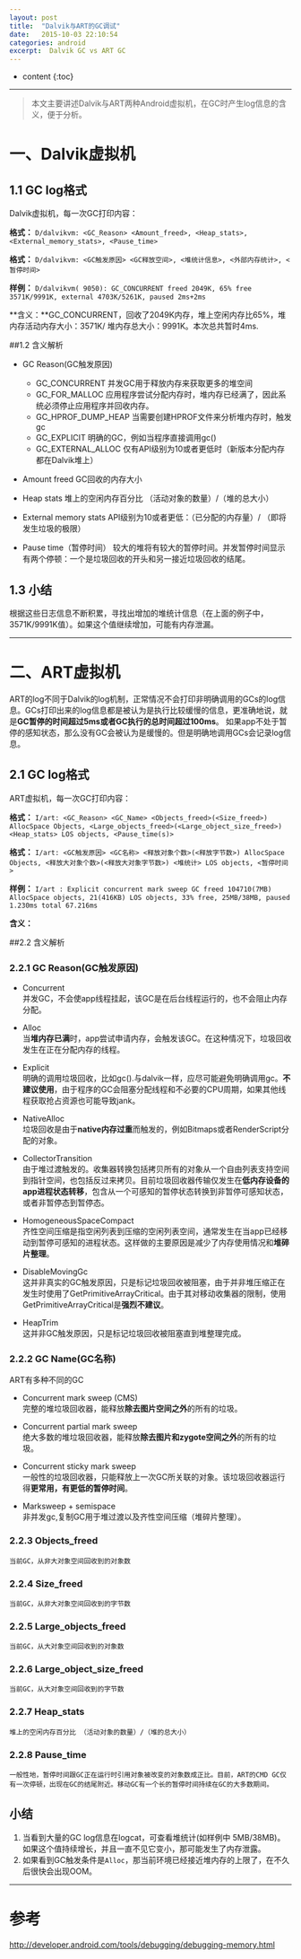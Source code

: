 ```yaml
---
layout: post
title:  "Dalvik与ART的GC调试"
date:   2015-10-03 22:10:54
categories: android
excerpt:  Dalvik GC vs ART GC
---
```


* content
{:toc}


---
> 本文主要讲述Dalvik与ART两种Android虚拟机，在GC时产生log信息的含义，便于分析。

# 一、Dalvik虚拟机

## 1.1 GC log格式
Dalvik虚拟机，每一次GC打印内容：

**格式：**  `D/dalvikvm: <GC_Reason> <Amount_freed>, <Heap_stats>, <External_memory_stats>, <Pause_time>`

**格式：**  `D/dalvikvm: <GC触发原因> <GC释放空间>, <堆统计信息>, <外部内存统计>, <暂停时间>`

**样例：** `D/dalvikvm( 9050): GC_CONCURRENT freed 2049K, 65% free 3571K/9991K, external 4703K/5261K, paused 2ms+2ms`  

**含义：**GC_CONCURRENT，回收了2049K内存，堆上空闲内存比65%，堆内存活动内存大小：3571K/ 堆内存总大小：9991K。本次总共暂时4ms.

##1.2 含义解析

- GC Reason(GC触发原因)
	- GC_CONCURRENT
	并发GC用于释放内存来获取更多的堆空间
	- GC_FOR_MALLOC
	应用程序尝试分配内存时，堆内存已经满了，因此系统必须停止应用程序并回收内存。
	- GC_HPROF_DUMP_HEAP
	当需要创建HPROF文件来分析堆内存时，触发gc 
	- GC_EXPLICIT
	明确的GC，例如当程序直接调用gc()
	- GC_EXTERNAL_ALLOC
	仅有API级别为10或者更低时（新版本分配内存都在Dalvik堆上）  
  
  
- Amount freed
GC回收的内存大小

- Heap stats
堆上的空闲内存百分比 （活动对象的数量）/（堆的总大小）

- External memory stats
API级别为10或者更低：（已分配的内存量）/ （即将发生垃圾的极限）

- Pause time（暂停时间）
较大的堆将有较大的暂停时间。并发暂停时间显示有两个停顿：一个是垃圾回收的开头和另一接近垃圾回收的结尾。

## 1.3 小结
根据这些日志信息不断积累，寻找出增加的堆统计信息（在上面的例子中，3571K/9991K值）。如果这个值继续增加，可能有内存泄漏。

----------


# 二、ART虚拟机

ART的log不同于Dalvik的log机制，正常情况不会打印非明确调用的GCs的log信息。GCs打印出来的log信息都是被认为是执行比较缓慢的信息，更准确地说，就是**GC暂停的时间超过5ms或者GC执行的总时间超过100ms**。
如果app不处于暂停的感知状态，那么没有GC会被认为是缓慢的。但是明确地调用GCs会记录log信息。

## 2.1 GC log格式
 
ART虚拟机，每一次GC打印内容：  

**格式：** `I/art: <GC_Reason> <GC_Name> <Objects_freed>(<Size_freed>) AllocSpace Objects, <Large_objects_freed>(<Large_object_size_freed>) <Heap_stats> LOS objects, <Pause_time(s)>`

**格式：** `I/art: <GC触发原因> <GC名称> <释放对象个数>(<释放字节数>) AllocSpace Objects, <释放大对象个数>(<释放大对象字节数>) <堆统计> LOS objects, <暂停时间>`

**样例：** `I/art : Explicit concurrent mark sweep GC freed 104710(7MB) AllocSpace objects, 21(416KB) LOS objects, 33% free, 25MB/38MB, paused 1.230ms total 67.216ms`

**含义：**

##2.2 含义解析

### 2.2.1 GC Reason(GC触发原因)

- Concurrent   
     并发GC，不会使app线程挂起，该GC是在后台线程运行的，也不会阻止内存分配。  
  
- Alloc   
	当**堆内存已满**时，app尝试申请内存，会触发该GC。在这种情况下，垃圾回收发生在正在分配内存的线程。  
  
- Explicit  
	明确的调用垃圾回收，比如gc().与dalvik一样，应尽可能避免明确调用gc。**不建议使用**，由于程序的GC会阻塞分配线程和不必要的CPU周期，如果其他线程获取抢占资源也可能导致jank。 
  
- NativeAlloc  
	垃圾回收是由于**native内存过重**而触发的，例如Bitmaps或者RenderScript分配的对象。   

- CollectorTransition  
	由于堆过渡触发的。收集器转换包括拷贝所有的对象从一个自由列表支持空间到指针空间，也包括反过来拷贝。目前垃圾回收器传输仅发生在**低内存设备的app进程状态转移**，包含从一个可感知的暂停状态转换到非暂停可感知状态，或者非暂停态到暂停态。

- HomogeneousSpaceCompact  
	齐性空间压缩是指空闲列表到压缩的空闲列表空间，通常发生在当app已经移动到暂停可感知的进程状态。这样做的主要原因是减少了内存使用情况和**堆碎片整理**。

- DisableMovingGc  
	这并非真实的GC触发原因，只是标记垃圾回收被阻塞，由于并非堆压缩正在发生时使用了GetPrimitiveArrayCritical。由于其对移动收集器的限制，使用GetPrimitiveArrayCritical是**强烈不建议**。

- HeapTrim  
	这并非GC触发原因，只是标记垃圾回收被阻塞直到堆整理完成。

### 2.2.2 GC Name(GC名称)
ART有多种不同的GC

- Concurrent mark sweep (CMS)  
	完整的堆垃圾回收器，能释放**除去图片空间之外**的所有的垃圾。  

- Concurrent partial mark sweep  
	绝大多数的堆垃圾回收器，能释放**除去图片和zygote空间之外**的所有的垃圾。  

- Concurrent sticky mark sweep  
	一般性的垃圾回收器，只能释放上一次GC所关联的对象。该垃圾回收器运行得**更常用，有更低的暂停时间**。  

- Marksweep + semispace  
	非并发gc,复制GC用于堆过渡以及齐性空间压缩（堆碎片整理）。  

### 2.2.3 Objects_freed
	当前GC，从非大对象空间回收到的对象数

### 2.2.4 Size_freed
	当前GC，从非大对象空间回收到的字节数

### 2.2.5 Large_objects_freed
	当前GC，从大对象空间回收到的对象数

### 2.2.6 Large_object_size_freed
	当前GC，从大对象空间回收到的字节数

### 2.2.7 Heap_stats
	堆上的空闲内存百分比 （活动对象的数量）/（堆的总大小）

### 2.2.8 Pause_time
	一般性地，暂停时间跟GC正在运行时引用对象被改变的对象数成正比。目前，ART的CMD GC仅有一次停顿，出现在GC的结尾附近。移动GC有一个长的暂停时间持续在GC的大多数期间。

## 小结
  
1. 当看到大量的GC log信息在logcat，可查看堆统计(如样例中 5MB/38MB)。如果这个值持续增长，并且一直不见它变小，那可能发生了内存泄露。
2. 如果看到GC触发条件是`Alloc`，那当前环境已经接近堆内存的上限了，在不久后很快会出现OOM。



----------

# 参考
  
<http://developer.android.com/tools/debugging/debugging-memory.html>

 